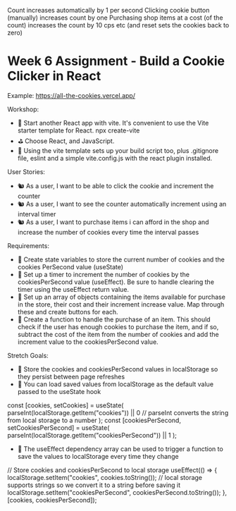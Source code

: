 Count increases automatically by 1 per second
Clicking cookie button (manually) increases count by one 
Purchasing shop items at a cost (of the count) increases the count by 10 cps etc 
(and reset sets the cookies back to zero)

# Week 6 Assignment - Build a Cookie Clicker in React

Example: https://all-the-cookies.vercel.app/

Workshop:
- 🎯 Start another React app with vite. It's convenient to use the Vite starter template for React.
npx create-vite
- ⛳️ Choose React, and JavaScript.
- 💭 Using the vite template sets up your build script too, plus .gitignore file, eslint and a simple vite.config.js with the react plugin installed.

User Stories:
- 🐿️ As a user, I want to be able to click the cookie and increment the counter
- 🐿️ As a user, I want to see the counter automatically increment using an interval timer
- 🐿️ As a user, I want to purchase items i can afford in the shop and increase the number of cookies every time the interval passes

Requirements:
- 🎯 Create state variables to store the current number of cookies and the cookies PerSecond value (useState)
- 🎯 Set up a timer to increment the number of cookies by the cookiesPerSecond value (useEffect). Be sure to handle clearing the timer using the useEffect return value.
- 🎯 Set up an array of objects containing the items available for purchase in the store, their cost and their increment increase value. Map through these and create buttons for each.
- 🎯 Create a function to handle the purchase of an item. This should check if the user has enough cookies to purchase the item, and if so, subtract the cost of the item from the number of cookies and add the increment value to the cookiesPerSecond value.

Stretch Goals:
- 🏹 Store the cookies and cookiesPerSecond values in localStorage so they persist between page refreshes
- 💭 You can load saved values from localStorage as the default value passed to the useState hook

const [cookies, setCookies] = useState(
  parseInt(localStorage.getItem("cookies")) || 0 // parseInt converts the string from local storage to a number
);
const [cookiesPerSecond, setCookiesPerSecond] = useState(
  parseInt(localStorage.getItem("cookiesPerSecond")) || 1
);


- 💭 The useEffect dependency array can be used to trigger a function to save the values to localStorage every time they change

// Store cookies and cookiesPerSecond to local storage
useEffect(() => {
  localStorage.setItem("cookies", cookies.toString()); // local storage supports strings so we convert it to a string before saving it
  localStorage.setItem("cookiesPerSecond", cookiesPerSecond.toString());
}, [cookies, cookiesPerSecond]);
